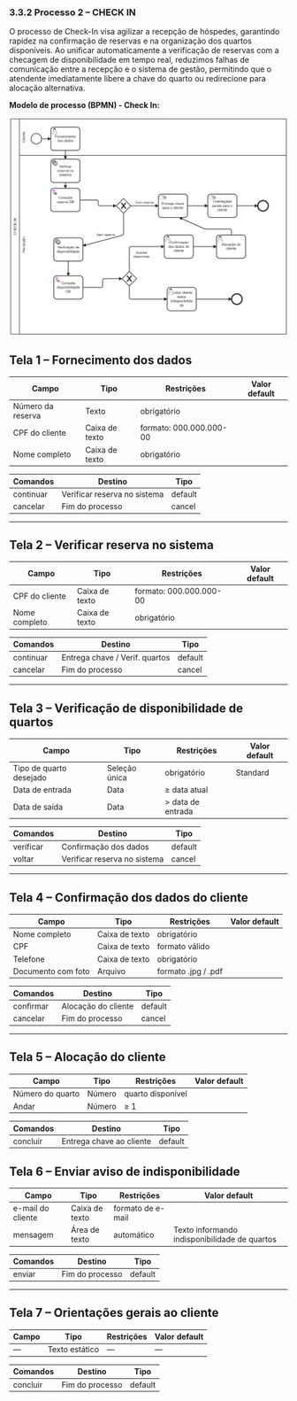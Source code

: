 ### 3.3.2 Processo 2 – CHECK IN

O processo de Check-In visa agilizar a recepção de hóspedes, garantindo rapidez na confirmação de reservas e na organização dos quartos disponíveis. Ao unificar automaticamente a verificação de reservas com a checagem de disponibilidade em tempo real, reduzimos falhas de comunicação entre a recepção e o sistema de gestão, permitindo que o atendente 
imediatamente libere a chave do quarto ou redirecione para alocação alternativa.

**Modelo de processo (BPMN) - Check In:**

![Diagrama - Check In](https://github.com/ICEI-PUCMinas-PSG-SI-TI/psg-si-2025-1-p3-tiapn-6818100-easyhostproject/blob/main/docs/images/Diagrama%20processo%202%20-%20CHECK-IN.png)

## Tela 1 – Fornecimento dos dados

| Campo               | Tipo           | Restrições               | Valor default |
|---------------------|----------------|--------------------------|---------------|
| Número da reserva   | Texto          | obrigatório              |               |
| CPF do cliente      | Caixa de texto | formato: 000.000.000-00  |               |
| Nome completo       | Caixa de texto | obrigatório              |               |

| **Comandos** | **Destino**                      | **Tipo** |
|--------------|----------------------------------|----------|
| continuar    | Verificar reserva no sistema     | default  |
| cancelar     | Fim do processo                  | cancel   |

---

## Tela 2 – Verificar reserva no sistema

| Campo           | Tipo           | Restrições                   | Valor default |
|-----------------|----------------|------------------------------|---------------|
| CPF do cliente  | Caixa de texto | formato: 000.000.000-00      |               |
| Nome completo   | Caixa de texto | obrigatório                  |               |

| **Comandos** | **Destino**                        | **Tipo** |
|--------------|------------------------------------|----------|
| continuar    | Entrega chave / Verif. quartos	    | default  |
| cancelar     | Fim do processo                    | cancel   |

---

## Tela 3 – Verificação de disponibilidade de quartos

| Campo                    | Tipo           | Restrições          | Valor default |
|--------------------------|----------------|---------------------|---------------|
| Tipo de quarto desejado  | Seleção única  | obrigatório         | Standard      |
| Data de entrada          | Data           | ≥ data atual        |               |
| Data de saída            | Data           | > data de entrada   |               |

| **Comandos** | **Destino**                         | **Tipo** |
|--------------|-------------------------------------|----------|
| verificar    | Confirmação dos dados               | default  |
| voltar       | Verificar reserva no sistema        | cancel   |

---

## Tela 4 – Confirmação dos dados do cliente

| Campo               | Tipo              | Restrições          | Valor default    |
|---------------------|-------------------|---------------------|------------------|
| Nome completo       | Caixa de texto    | obrigatório         |                  |
| CPF                 | Caixa de texto    | formato válido      |                  |
| Telefone            | Caixa de texto    | obrigatório         |                  |
| Documento com foto  | Arquivo           | formato .jpg / .pdf |                  |

| **Comandos** | **Destino**               | **Tipo** |
|--------------|---------------------------|----------|
| confirmar    | Alocação do cliente       | default  |
| cancelar     | Fim do processo           | cancel   |

---

## Tela 5 – Alocação do cliente

| Campo             | Tipo   | Restrições         | Valor default |
|-------------------|--------|--------------------|---------------|
| Número do quarto  | Número | quarto disponível  |               |
| Andar             | Número | ≥ 1                |               |

| **Comandos** | **Destino**                 | **Tipo** |
|--------------|-----------------------------|----------|
| concluir     | Entrega chave ao cliente    | default  |

## Tela 6 – Enviar aviso de indisponibilidade

| Campo                 | Tipo              | Restrições        | Valor default                             |
|-----------------------|-------------------|-------------------|-------------------------------------------|
| e-mail do cliente     | Caixa de texto    | formato de e-mail |                                           |
| mensagem              | Área de texto     | automático        | Texto informando indisponibilidade de quartos |

| **Comandos** | **Destino**          | **Tipo** |
|--------------|----------------------|----------|
| enviar       | Fim do processo      | default  |

---

## Tela 7 – Orientações gerais ao cliente

| Campo   | Tipo         | Restrições | Valor default |
|---------|--------------|------------|---------------|
| —       | Texto estático | —          | —             |

| **Comandos** | **Destino**          | **Tipo** |
|--------------|----------------------|----------|
| concluir     | Fim do processo      | default  |
